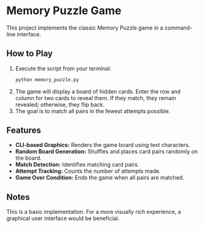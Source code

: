 # Memory Puzzle Game

This project implements the classic Memory Puzzle game in a command-line interface.

## How to Play

1.  Execute the script from your terminal:
    ```bash
    python memory_puzzle.py
    ```
2.  The game will display a board of hidden cards. Enter the row and column for two cards to reveal them. If they match, they remain revealed; otherwise, they flip back.
3.  The goal is to match all pairs in the fewest attempts possible.

## Features

-   **CLI-based Graphics:** Renders the game board using text characters.
-   **Random Board Generation:** Shuffles and places card pairs randomly on the board.
-   **Match Detection:** Identifies matching card pairs.
-   **Attempt Tracking:** Counts the number of attempts made.
-   **Game Over Condition:** Ends the game when all pairs are matched.

## Notes

This is a basic implementation. For a more visually rich experience, a graphical user interface would be beneficial.